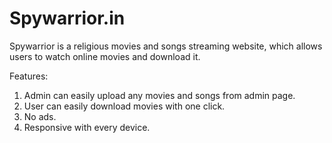 # Spywarrior.in

Spywarrior is a religious movies and songs streaming website, which allows users to watch online movies and download it.

Features:
1. Admin can easily upload any movies and songs from admin page.
2. User can easily download movies with one click.
3. No ads.
4. Responsive with every device.
